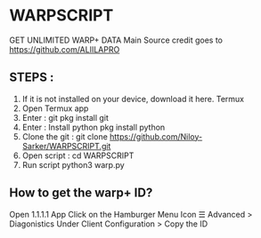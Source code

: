 # WARPSCRIPT
GET UNLIMITED WARP+ DATA
Main Source credit goes to https://github.com/ALIILAPRO

## STEPS :
1. If it is not installed on your device, download it here. Termux
2. Open Termux app
3. Enter : git pkg install git
4. Enter : Install python pkg install python
5. Clone the git : git clone https://github.com/Niloy-Sarker/WARPSCRIPT.git
6. Open script : cd WARPSCRIPT
7. Run script python3 warp.py


## How to get the warp+ ID?
Open 1.1.1.1 App
Click on the Hamburger Menu Icon ☰
Advanced > Diagonistics
Under Client Configuration > Copy the ID
